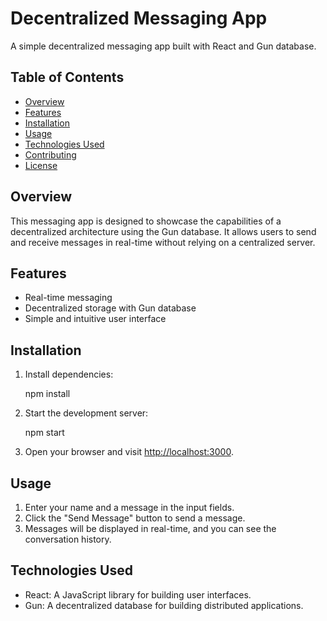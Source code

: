 


# Decentralized Messaging App

A simple decentralized messaging app built with React and Gun database.

## Table of Contents

- [Overview](#overview)
- [Features](#features)
- [Installation](#installation)
- [Usage](#usage)
- [Technologies Used](#technologies-used)
- [Contributing](#contributing)
- [License](#license)

## Overview

This messaging app is designed to showcase the capabilities of a decentralized architecture using the Gun database. It allows users to send and receive messages in real-time without relying on a centralized server.

## Features

- Real-time messaging
- Decentralized storage with Gun database
- Simple and intuitive user interface

## Installation

1. Install dependencies:

   npm install


2. Start the development server:

   npm start


3. Open your browser and visit [http://localhost:3000](http://localhost:3000).

## Usage

1. Enter your name and a message in the input fields.
2. Click the "Send Message" button to send a message.
3. Messages will be displayed in real-time, and you can see the conversation history.

## Technologies Used

- React: A JavaScript library for building user interfaces.
- Gun: A decentralized database for building distributed applications.


